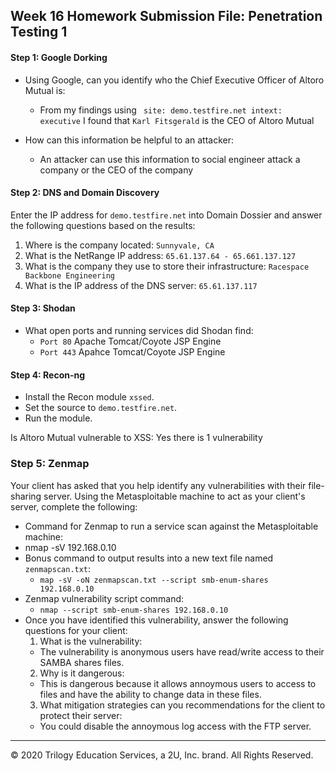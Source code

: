 ## Week 16 Homework Submission File: Penetration Testing 1

#### Step 1: Google Dorking


- Using Google, can you identify who the Chief Executive Officer of Altoro Mutual is:
  - From my findings using ` site: demo.testfire.net intext: executive` I found that `Karl Fitsgerald` is the CEO of Altoro Mutual

- How can this information be helpful to an attacker:
  - An attacker can use this information to social engineer attack a company or the CEO of the company

#### Step 2: DNS and Domain Discovery

Enter the IP address for `demo.testfire.net` into Domain Dossier and answer the following questions based on the results:

  1. Where is the company located: 
    `Sunnyvale, CA`
  2. What is the NetRange IP address:
    `65.61.137.64 - 65.661.137.127`
  3. What is the company they use to store their infrastructure:
    `Racespace Backbone Engineering`
  4. What is the IP address of the DNS server:
    `65.61.137.117`
#### Step 3: Shodan

- What open ports and running services did Shodan find:
  - `Port 80` Apache Tomcat/Coyote JSP Engine
  - `Port 443` Apahce Tomcat/Coyote JSP Engine
#### Step 4: Recon-ng

- Install the Recon module `xssed`. 
- Set the source to `demo.testfire.net`. 
- Run the module. 

Is Altoro Mutual vulnerable to XSS: Yes there is 1 vulnerability

### Step 5: Zenmap

Your client has asked that you help identify any vulnerabilities with their file-sharing server. Using the Metasploitable machine to act as your client's server, complete the following:

- Command for Zenmap to run a service scan against the Metasploitable machine: 
 - nmap -sV 192.168.0.10
- Bonus command to output results into a new text file named `zenmapscan.txt`:
  - `map -sV -oN zenmapscan.txt --script smb-enum-shares 192.168.0.10`
- Zenmap vulnerability script command: 
  - `nmap --script smb-enum-shares 192.168.0.10`
- Once you have identified this vulnerability, answer the following questions for your client:
  1. What is the vulnerability:
  - The vulnerability is anonymous users have read/write access to their SAMBA shares files.
  2. Why is it dangerous:
  - This is dangerous because it allows annoymous users to access to files and have the ability to change data in these files.
  3. What mitigation strategies can you recommendations for the client to protect their server:
  - You could disable the annoymous log access with the FTP server. 
---
© 2020 Trilogy Education Services, a 2U, Inc. brand. All Rights Reserved.  

